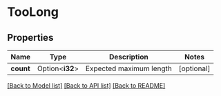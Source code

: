 # TooLong

## Properties

Name | Type | Description | Notes
------------ | ------------- | ------------- | -------------
**count** | Option<**i32**> | Expected maximum length | [optional]

[[Back to Model list]](../README.md#documentation-for-models) [[Back to API list]](../README.md#documentation-for-api-endpoints) [[Back to README]](../README.md)



